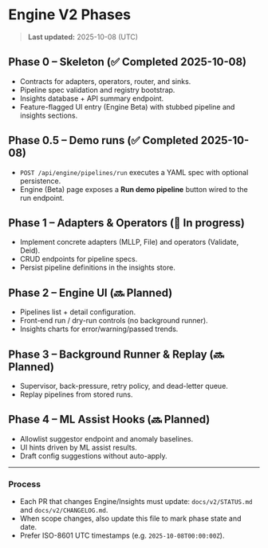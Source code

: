 # Engine V2 Phases

> **Last updated:** 2025-10-08 (UTC)

## Phase 0 – Skeleton (✅ Completed 2025-10-08)

* Contracts for adapters, operators, router, and sinks.
* Pipeline spec validation and registry bootstrap.
* Insights database + API summary endpoint.
* Feature-flagged UI entry (Engine Beta) with stubbed pipeline and insights sections.

## Phase 0.5 – Demo runs (✅ Completed 2025-10-08)

* `POST /api/engine/pipelines/run` executes a YAML spec with optional persistence.
* Engine (Beta) page exposes a **Run demo pipeline** button wired to the run endpoint.

## Phase 1 – Adapters & Operators (🚧 In progress)

* Implement concrete adapters (MLLP, File) and operators (Validate, Deid).
* CRUD endpoints for pipeline specs.
* Persist pipeline definitions in the insights store.

## Phase 2 – Engine UI (🔜 Planned)

* Pipelines list + detail configuration.
* Front-end run / dry-run controls (no background runner).
* Insights charts for error/warning/passed trends.

## Phase 3 – Background Runner & Replay (🔜 Planned)

* Supervisor, back-pressure, retry policy, and dead-letter queue.
* Replay pipelines from stored runs.

## Phase 4 – ML Assist Hooks (🔜 Planned)

* Allowlist suggestor endpoint and anomaly baselines.
* UI hints driven by ML assist results.
* Draft config suggestions without auto-apply.

---

### Process
- Each PR that changes Engine/Insights must update: `docs/v2/STATUS.md` and `docs/v2/CHANGELOG.md`.
- When scope changes, also update this file to mark phase state and date.
- Prefer ISO-8601 UTC timestamps (e.g. `2025-10-08T00:00:00Z`).
